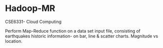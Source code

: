 # Hadoop-MR
CSE6331- Cloud Computing

Perform Map-Reduce function on a data set input file, consisting of earthquakes historic information- on bar, line & scatter charts. Magnitude vs location.  